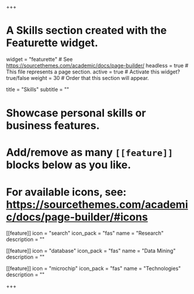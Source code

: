 +++
# A Skills section created with the Featurette widget.
widget = "featurette"  # See https://sourcethemes.com/academic/docs/page-builder/
headless = true  # This file represents a page section.
active = true  # Activate this widget? true/false
weight = 30  # Order that this section will appear.

title = "Skills"
subtitle = ""

# Showcase personal skills or business features.
# 
# Add/remove as many `[[feature]]` blocks below as you like.
# 
# For available icons, see: https://sourcethemes.com/academic/docs/page-builder/#icons

[[feature]]
  icon = "search"
  icon_pack = "fas"
  name = "Research"
  description = ""
  
[[feature]]
  icon = "database"
  icon_pack = "fas"
  name = "Data Mining"
  description = ""  
  
[[feature]]
  icon = "microchip"
  icon_pack = "fas"
  name = "Technologies"
  description = ""

+++

